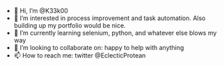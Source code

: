 - 👋 Hi, I’m @K33k00
- 👀 I’m interested in process improvement and task automation. Also building up my portfolio would be nice.
- 🌱 I’m currently learning selenium, python, and whatever else blows my way
- 💞️ I’m looking to collaborate on: happy to help with anything
- 📫 How to reach me: twitter @EclecticProtean

<!---
K33k0/K33k0 is a ✨ special ✨ repository because its `README.md` (this file) appears on your GitHub profile.
You can click the Preview link to take a look at your changes.
--->
